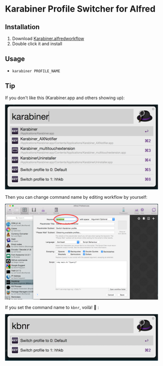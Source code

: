 # Karabiner Profile Switcher for Alfred

## Installation

1. Download [Karabiner.alfredworkflow](https://github.com/Genki-S/alfred-workflow-karabiner/raw/master/Karabiner.alfredworkflow)
2. Double click it and install

## Usage

- `karabiner PROFILE_NAME`

## Tip

If you don't like this (Karabiner.app and others showing up):

![](https://raw.githubusercontent.com/Genki-S/alfred-workflow-karabiner/master/screenshots/1.png)

Then you can change command name by editing workflow by yourself:

![](https://raw.githubusercontent.com/Genki-S/alfred-workflow-karabiner/master/screenshots/2.png)

If you set the command name to `kbnr`, voilà! :tada: :

![](https://raw.githubusercontent.com/Genki-S/alfred-workflow-karabiner/master/screenshots/3.png)
